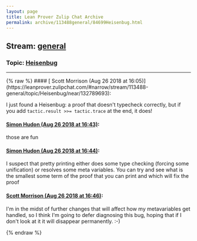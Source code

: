 ```yaml
---
layout: page
title: Lean Prover Zulip Chat Archive 
permalink: archive/113488general/84699Heisenbug.html
---
```


## Stream: [general](https://leanprover-community.github.io/archive/113488general/index.html)
### Topic: [Heisenbug](https://leanprover-community.github.io/archive/113488general/84699Heisenbug.html)

---

<base href="https://leanprover.zulipchat.com">
{% raw %}
#### [ Scott Morrison (Aug 26 2018 at 16:05)](https://leanprover.zulipchat.com/#narrow/stream/113488-general/topic/Heisenbug/near/132789693):
<p>I just found a Heisenbug: a proof that doesn't typecheck correctly, but if you add <code>tactic.result &gt;&gt;= tactic.trace</code> at the end, it does!</p>

#### [ Simon Hudon (Aug 26 2018 at 16:43)](https://leanprover.zulipchat.com/#narrow/stream/113488-general/topic/Heisenbug/near/132790782):
<p>those are fun</p>

#### [ Simon Hudon (Aug 26 2018 at 16:44)](https://leanprover.zulipchat.com/#narrow/stream/113488-general/topic/Heisenbug/near/132790836):
<p>I suspect that pretty printing either does some type checking (forcing some unification) or resolves some meta variables. You can try and see what is the smallest some term of the proof that you can print and which will fix the proof</p>

#### [ Scott Morrison (Aug 26 2018 at 16:46)](https://leanprover.zulipchat.com/#narrow/stream/113488-general/topic/Heisenbug/near/132790899):
<p>I'm in the midst of further changes that will affect how my metavariables get handled, so I think I'm going to defer diagnosing this bug, hoping that if I don't look at it it will disappear permanently. :-)</p>


{% endraw %}
